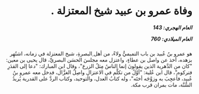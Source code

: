 <h1 dir="rtl">وفاة عمرو بن عبيد شيخ المعتزلة .</h1>

<h5 dir="rtl">العام الهجري:  143

العام الميلادي: 760

</h5>

<p dir="rtl">هو عمرو بنُ عُبيد بن باب التميميُّ ولاءً، من أهل ِالبصرةِ، شيخ المعتزلة في زمانه، اشتُهِر بزهده، أخذ عن واصل بن عطاءٍ، واعتزل معه مجلسَ الحسَن البصريِّ، قال يحيى بن معين: "كان من الدَّهرية الذين يقولونَ إنما الناسُ مِثلُ الزرع"، وقال ابن المبارك: "دعا إلى القدَرِ فتركوه"، قال ابن عُلية: "أوَّلُ من تكلَّم في الاعتزالِ واصِلُ الغزَّال، فدخل معه عمرو بنُ عُبيد، فأُعجِبَ به وزوَّجَه أختَه"، وله كتابُ العدل، والتوحيد، وكتاب الردَّ على القدرية يُريدُ السُّنَّة، مات بمران قرب مكة.</p></br>
